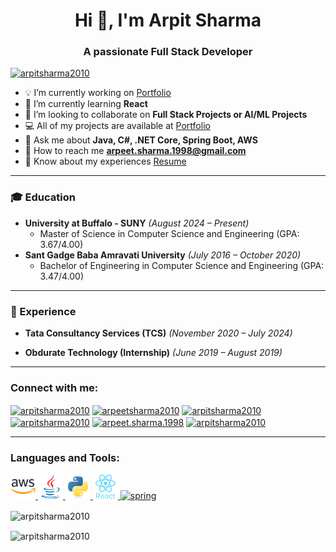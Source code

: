 <h1 align="center">Hi 👋, I'm Arpit Sharma</h1>
<h3 align="center">A passionate Full Stack Developer</h3>

<p align="left"> <a href="https://github.com/ryo-ma/github-profile-trophy"><img src="https://github-profile-trophy.vercel.app/?username=arpitsharma2010" alt="arpitsharma2010" /></a> </p>

- 💡 I’m currently working on [Portfolio](https://github.com/arpitsharma2010/portfolio)
- 🌱 I’m currently learning **React**
- 👯️ I’m looking to collaborate on **Full Stack Projects or AI/ML Projects**
- 💻 All of my projects are available at [Portfolio](https://arpitsharma2010.github.io/portfolio/)
- 💬 Ask me about **Java, C#, .NET Core, Spring Boot, AWS**
- 📧 How to reach me **arpeet.sharma.1998@gmail.com**
- 📄 Know about my experiences [Resume](https://drive.google.com/file/d/1mcqK7Ru-knL_VgGzljd00gKsXkcPcKWW/view?pli=1)

---

### 🎓 Education
- **University at Buffalo - SUNY** *(August 2024 – Present)*  
  - Master of Science in Computer Science and Engineering (GPA: 3.67/4.00)  
- **Sant Gadge Baba Amravati University** *(July 2016 – October 2020)*  
  - Bachelor of Engineering in Computer Science and Engineering (GPA: 3.47/4.00)  

---

### 💼 Experience
- **Tata Consultancy Services (TCS)** *(November 2020 – July 2024)*  

- **Obdurate Technology (Internship)** *(June 2019 – August 2019)*  

---

<h3 align="left">Connect with me:</h3>
<p align="left">
<a href="https://linkedin.com/in/arpitsharma2010" target="blank"><img align="center" src="https://raw.githubusercontent.com/rahuldkjain/github-profile-readme-generator/master/src/images/icons/Social/linked-in-alt.svg" alt="arpitsharma2010" height="30" width="40" /></a>
<a href="https://instagram.com/arpeetsharma2010" target="blank"><img align="center" src="https://raw.githubusercontent.com/rahuldkjain/github-profile-readme-generator/master/src/images/icons/Social/instagram.svg" alt="arpeetsharma2010" height="30" width="40" /></a>
<a href="https://www.hackerrank.com/arpitsharma2010" target="blank"><img align="center" src="https://raw.githubusercontent.com/rahuldkjain/github-profile-readme-generator/master/src/images/icons/Social/hackerrank.svg" alt="arpitsharma2010" height="30" width="40" /></a>
<a href="https://www.leetcode.com/arpitsharma2010" target="blank"><img align="center" src="https://raw.githubusercontent.com/rahuldkjain/github-profile-readme-generator/master/src/images/icons/Social/leet-code.svg" alt="arpitsharma2010" height="30" width="40" /></a>
<a href="https://www.hackerearth.com/arpeet.sharma.1998" target="blank"><img align="center" src="https://raw.githubusercontent.com/rahuldkjain/github-profile-readme-generator/master/src/images/icons/Social/hackerearth.svg" alt="arpeet.sharma.1998" height="30" width="40" /></a>
<a href="https://auth.geeksforgeeks.org/user/arpitsharma2010" target="blank"><img align="center" src="https://raw.githubusercontent.com/rahuldkjain/github-profile-readme-generator/master/src/images/icons/Social/geeks-for-geeks.svg" alt="arpitsharma2010" height="30" width="40" /></a>
</p>

---

<h3 align="left">Languages and Tools:</h3>
<p align="left"> <a href="https://aws.amazon.com" target="_blank" rel="noreferrer"> <img src="https://raw.githubusercontent.com/devicons/devicon/master/icons/amazonwebservices/amazonwebservices-original-wordmark.svg" alt="aws" width="40" height="40"/> </a> <a href="https://www.java.com" target="_blank" rel="noreferrer"> <img src="https://raw.githubusercontent.com/devicons/devicon/master/icons/java/java-original.svg" alt="java" width="40" height="40"/> </a> <a href="https://www.python.org" target="_blank" rel="noreferrer"> <img src="https://raw.githubusercontent.com/devicons/devicon/master/icons/python/python-original.svg" alt="python" width="40" height="40"/> </a> <a href="https://reactjs.org/" target="_blank" rel="noreferrer"> <img src="https://raw.githubusercontent.com/devicons/devicon/master/icons/react/react-original-wordmark.svg" alt="react" width="40" height="40"/> </a> <a href="https://spring.io/" target="_blank" rel="noreferrer"> <img src="https://www.vectorlogo.zone/logos/springio/springio-icon.svg" alt="spring" width="40" height="40"/> </a></p>

<p><img align="center" src="https://github-readme-stats.vercel.app/api/top-langs?username=arpitsharma2010&show_icons=true&locale=en&layout=compact" alt="arpitsharma2010" /></p>

<p><img align="center" src="https://github-readme-streak-stats.herokuapp.com/?user=arpitsharma2010&" alt="arpitsharma2010" /></p>
